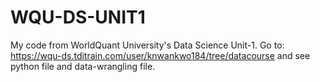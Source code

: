# WQU-DS-UNIT1
My code from WorldQuant University's Data Science Unit-1.
Go to: https://wqu-ds.tditrain.com/user/knwankwo184/tree/datacourse and see python file and data-wrangling file.
